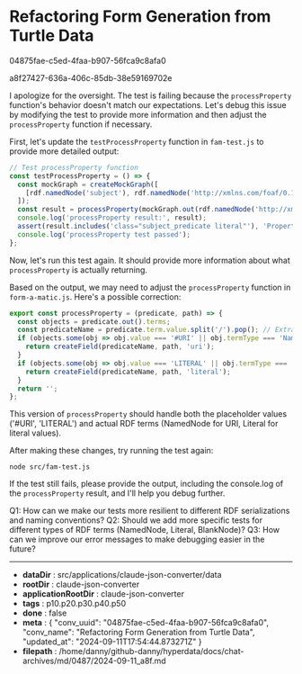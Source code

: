 # Refactoring Form Generation from Turtle Data

04875fae-c5ed-4faa-b907-56fca9c8afa0

a8f27427-636a-406c-85db-38e59169702e

 I apologize for the oversight. The test is failing because the `processProperty` function's behavior doesn't match our expectations. Let's debug this issue by modifying the test to provide more information and then adjust the `processProperty` function if necessary.

First, let's update the `testProcessProperty` function in `fam-test.js` to provide more detailed output:

```javascript
// Test processProperty function
const testProcessProperty = () => {
  const mockGraph = createMockGraph([
    [rdf.namedNode('subject'), rdf.namedNode('http://xmlns.com/foaf/0.1/predicate'), rdf.literal('LITERAL')]
  ]);
  const result = processProperty(mockGraph.out(rdf.namedNode('http://xmlns.com/foaf/0.1/predicate')), ['subject']);
  console.log('processProperty result:', result);
  assert(result.includes('class="subject_predicate literal"'), 'Property should be processed correctly');
  console.log('processProperty test passed');
};
```

Now, let's run this test again. It should provide more information about what `processProperty` is actually returning.

Based on the output, we may need to adjust the `processProperty` function in `form-a-matic.js`. Here's a possible correction:

```javascript
export const processProperty = (predicate, path) => {
  const objects = predicate.out().terms;
  const predicateName = predicate.term.value.split('/').pop(); // Extract the last part of the URI
  if (objects.some(obj => obj.value === '#URI' || obj.termType === 'NamedNode')) {
    return createField(predicateName, path, 'uri');
  }
  if (objects.some(obj => obj.value === 'LITERAL' || obj.termType === 'Literal')) {
    return createField(predicateName, path, 'literal');
  }
  return '';
};
```

This version of `processProperty` should handle both the placeholder values ('#URI', 'LITERAL') and actual RDF terms (NamedNode for URI, Literal for literal values).

After making these changes, try running the test again:

```
node src/fam-test.js
```

If the test still fails, please provide the output, including the console.log of the `processProperty` result, and I'll help you debug further.

Q1: How can we make our tests more resilient to different RDF serializations and naming conventions?
Q2: Should we add more specific tests for different types of RDF terms (NamedNode, Literal, BlankNode)?
Q3: How can we improve our error messages to make debugging easier in the future?

---

* **dataDir** : src/applications/claude-json-converter/data
* **rootDir** : claude-json-converter
* **applicationRootDir** : claude-json-converter
* **tags** : p10.p20.p30.p40.p50
* **done** : false
* **meta** : {
  "conv_uuid": "04875fae-c5ed-4faa-b907-56fca9c8afa0",
  "conv_name": "Refactoring Form Generation from Turtle Data",
  "updated_at": "2024-09-11T17:54:44.873271Z"
}
* **filepath** : /home/danny/github-danny/hyperdata/docs/chat-archives/md/0487/2024-09-11_a8f.md